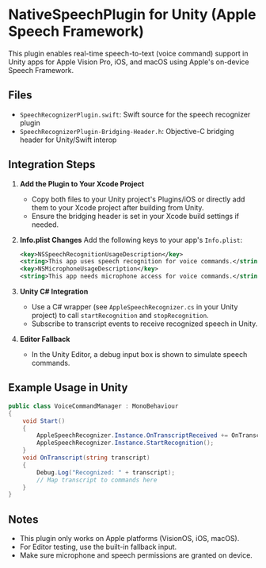 # NativeSpeechPlugin for Unity (Apple Speech Framework)

This plugin enables real-time speech-to-text (voice command) support in Unity apps for Apple Vision Pro, iOS, and macOS using Apple's on-device Speech Framework.

## Files
- `SpeechRecognizerPlugin.swift`: Swift source for the speech recognizer plugin
- `SpeechRecognizerPlugin-Bridging-Header.h`: Objective-C bridging header for Unity/Swift interop

## Integration Steps

1. **Add the Plugin to Your Xcode Project**
   - Copy both files to your Unity project's Plugins/iOS or directly add them to your Xcode project after building from Unity.
   - Ensure the bridging header is set in your Xcode build settings if needed.

2. **Info.plist Changes**
   Add the following keys to your app's `Info.plist`:
   ```xml
   <key>NSSpeechRecognitionUsageDescription</key>
   <string>This app uses speech recognition for voice commands.</string>
   <key>NSMicrophoneUsageDescription</key>
   <string>This app needs microphone access for voice commands.</string>
   ```

3. **Unity C# Integration**
   - Use a C# wrapper (see `AppleSpeechRecognizer.cs` in your Unity project) to call `startRecognition` and `stopRecognition`.
   - Subscribe to transcript events to receive recognized speech in Unity.

4. **Editor Fallback**
   - In the Unity Editor, a debug input box is shown to simulate speech commands.

## Example Usage in Unity

```csharp
public class VoiceCommandManager : MonoBehaviour
{
    void Start()
    {
        AppleSpeechRecognizer.Instance.OnTranscriptReceived += OnTranscript;
        AppleSpeechRecognizer.Instance.StartRecognition();
    }
    void OnTranscript(string transcript)
    {
        Debug.Log("Recognized: " + transcript);
        // Map transcript to commands here
    }
}
```

## Notes
- This plugin only works on Apple platforms (VisionOS, iOS, macOS).
- For Editor testing, use the built-in fallback input.
- Make sure microphone and speech permissions are granted on device. 